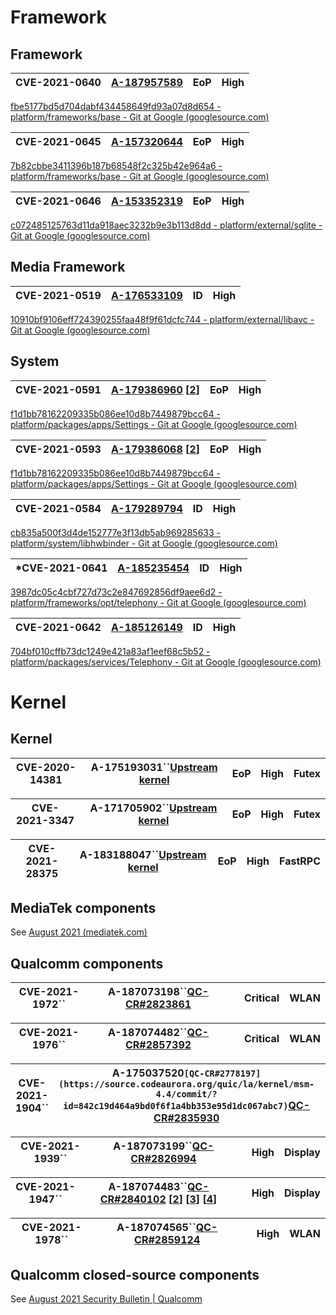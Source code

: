 # Framework

## Framework

| CVE-2021-0640 | [A-187957589](https://android.googlesource.com/platform/frameworks/base/+/fbe5177bd5d704dabf434458649fd93a07d8d654) | EoP | High |
| ------------- | ---------------------------------------------------------------------------------------------------------------- | --- | ---- |

[fbe5177bd5d704dabf434458649fd93a07d8d654 - platform/frameworks/base - Git at Google (googlesource.com)](https://android.googlesource.com/platform/frameworks/base/+/fbe5177bd5d704dabf434458649fd93a07d8d654)

| CVE-2021-0645 | [A-157320644](https://android.googlesource.com/platform/frameworks/base/+/7b82cbbe3411396b187b68548f2c325b42e964a6) | EoP | High |
| ------------- | ---------------------------------------------------------------------------------------------------------------- | --- | ---- |

[7b82cbbe3411396b187b68548f2c325b42e964a6 - platform/frameworks/base - Git at Google (googlesource.com)](https://android.googlesource.com/platform/frameworks/base/+/7b82cbbe3411396b187b68548f2c325b42e964a6)

| CVE-2021-0646 | [A-153352319](https://android.googlesource.com/platform/external/sqlite/+/c072485125763d11da918aec3232b9e3b113d8dd) | EoP | High |
| ------------- | ---------------------------------------------------------------------------------------------------------------- | --- | ---- |

[c072485125763d11da918aec3232b9e3b113d8dd - platform/external/sqlite - Git at Google (googlesource.com)](https://android.googlesource.com/platform/external/sqlite/+/c072485125763d11da918aec3232b9e3b113d8dd)

## Media Framework

| CVE-2021-0519 | [A-176533109](https://android.googlesource.com/platform/external/libavc/+/10910bf9106eff724390255faa48f9f61dcfc744) | ID | High |
| ------------- | ---------------------------------------------------------------------------------------------------------------- | -- | ---- |

[10910bf9106eff724390255faa48f9f61dcfc744 - platform/external/libavc - Git at Google (googlesource.com)](https://android.googlesource.com/platform/external/libavc/+/10910bf9106eff724390255faa48f9f61dcfc744)

## System

| CVE-2021-0591 | [A-179386960](https://android.googlesource.com/platform/packages/apps/Settings/+/f1d1bb78162209335b086ee10d8b7449879bcc64) [[2](https://android.googlesource.com/platform/packages/apps/Settings/+/cdf9a1509b0ef1450b2b9b8c349abdbc7902be95)] | EoP | High |
| ------------- | --------------------------------------------------------------------------------------------------------------------------------------------------------------------------------------------------------------------------------------- | --- | ---- |

[f1d1bb78162209335b086ee10d8b7449879bcc64 - platform/packages/apps/Settings - Git at Google (googlesource.com)](https://android.googlesource.com/platform/packages/apps/Settings/+/f1d1bb78162209335b086ee10d8b7449879bcc64)

| CVE-2021-0593 | [A-179386068](https://android.googlesource.com/platform/packages/apps/Settings/+/f1d1bb78162209335b086ee10d8b7449879bcc64) [[2](https://android.googlesource.com/platform/packages/apps/Settings/+/cdf9a1509b0ef1450b2b9b8c349abdbc7902be95)] | EoP | High |
| ------------- | --------------------------------------------------------------------------------------------------------------------------------------------------------------------------------------------------------------------------------------- | --- | ---- |

[f1d1bb78162209335b086ee10d8b7449879bcc64 - platform/packages/apps/Settings - Git at Google (googlesource.com)](https://android.googlesource.com/platform/packages/apps/Settings/+/f1d1bb78162209335b086ee10d8b7449879bcc64)

| CVE-2021-0584 | [A-179289794](https://android.googlesource.com/platform/system/libhwbinder/+/cb835a500f3d4de152777e3f13db5ab969285633) | ID | High |
| ------------- | ------------------------------------------------------------------------------------------------------------------- | -- | ---- |

[cb835a500f3d4de152777e3f13db5ab969285633 - platform/system/libhwbinder - Git at Google (googlesource.com)](https://android.googlesource.com/platform/system/libhwbinder/+/cb835a500f3d4de152777e3f13db5ab969285633)

| *CVE-2021-0641 | [A-185235454](https://android.googlesource.com/platform/frameworks/opt/telephony/+/3987dc05c4cbf727d73c2e847692856df9aee6d2) | ID | High |
| -------------- | ------------------------------------------------------------------------------------------------------------------------- | -- | ---- |

[3987dc05c4cbf727d73c2e847692856df9aee6d2 - platform/frameworks/opt/telephony - Git at Google (googlesource.com)](https://android.googlesource.com/platform/frameworks/opt/telephony/+/3987dc05c4cbf727d73c2e847692856df9aee6d2)

| CVE-2021-0642 | [A-185126149](https://android.googlesource.com/platform/packages/services/Telephony/+/704bf010cffb73dc1249e421a83af1eef68c5b52) | ID | High |
| ------------- | ---------------------------------------------------------------------------------------------------------------------------- | -- | ---- |

[704bf010cffb73dc1249e421a83af1eef68c5b52 - platform/packages/services/Telephony - Git at Google (googlesource.com)](https://android.googlesource.com/platform/packages/services/Telephony/+/704bf010cffb73dc1249e421a83af1eef68c5b52)

# Kernel

## Kernel


| CVE-2020-14381 | A-175193031``[Upstream kernel](https://android.googlesource.com/kernel/common/+/8019ad13ef7f64be44d4f892af9c840179009254) | EoP | High | Futex |
| -------------- | ----------------------------------------------------------------------------------------------------------------------------- | --- | ---- | ----- |


| CVE-2021-3347 | A-171705902``[Upstream kernel](https://android.googlesource.com/kernel/common/+/6e7bfa046de8) | EoP | High | Futex |
| ------------- | ------------------------------------------------------------------------------------------------- | --- | ---- | ----- |


| CVE-2021-28375 | A-183188047``[Upstream kernel](https://android.googlesource.com/kernel/common/+/20c40794eb85ea29852d7bc37c55713802a543d6) | EoP | High | FastRPC |
| -------------- | ----------------------------------------------------------------------------------------------------------------------------- | --- | ---- | ------- |

## MediaTek components

See [August 2021 (mediatek.com)](https://corp.mediatek.com/product-security-bulletin/August-2021)

## Qualcomm components


| CVE-2021-1972`` | A-187073198``[QC-CR#2823861](https://source.codeaurora.org/quic/la/platform/external/wpa_supplicant_8/commit/?id=4f82a47c76b923fd3fd1e780bea9f7fbfd77d150) |  | Critical | WLAN |
| ---------------------- | -------------------------------------------------------------------------------------------------------------------------------------------------------------- | - | -------- | ---- |


| CVE-2021-1976`` | A-187074482``[QC-CR#2857392](https://source.codeaurora.org/quic/la/platform/external/wpa_supplicant_8/commit/?id=a45c1c6d0ea54375c470a5a2d44bc479d0d72e2d) |  | Critical | WLAN |
| ---------------------- | -------------------------------------------------------------------------------------------------------------------------------------------------------------- | - | -------- | ---- |


| CVE-2021-1904`` | A-175037520``[QC-CR#2778197](https://source.codeaurora.org/quic/la/kernel/msm-4.4/commit/?id=842c19d464a9bd0f6f1a4bb353e95d1dc067abc7)``[QC-CR#2835930](https://source.codeaurora.org/quic/la/kernel/msm-4.14/commit/?id=dc1189fa07e91885a5261435ad1f2fa60abde398) |  | High | Kernel |
| ---------------------- | -------------------------------------------------------------------------------------------------------------------------------------------------------------------------------------------------------------------------------------------------------------------------- | - | ---- | ------ |


| CVE-2021-1939`` | A-187073199``[QC-CR#2826994](https://source.codeaurora.org/quic/la/kernel/msm-4.9/commit/?id=8f7797dcdc8457fb0fae528efd72bacf2090f380) |  | High | Display |
| ---------------------- | ------------------------------------------------------------------------------------------------------------------------------------------ | - | ---- | ------- |


| CVE-2021-1947`` | A-187074483``[QC-CR#2840102](https://source.codeaurora.org/quic/le/kernel/msm-4.19/commit/?id=cb82ed90520b6801e6b0ec6bac6821cd347e3de7) [[2](https://source.codeaurora.org/quic/le/kernel/msm-4.19/commit/?id=70c13b73f1ea7a30a730ced48a59d366898677bc)] [[3](https://source.codeaurora.org/quic/le/kernel/msm-4.19/commit/?id=a637a43b7995cf905f1d0d059b418ee57e60aa67)] [[4](https://source.codeaurora.org/quic/le/kernel/msm-4.19/commit/?id=851a03f61d90566e37408240b2f71ed34f8cc73a)] |  | High | Display |
| ---------------------- | ------------------------------------------------------------------------------------------------------------------------------------------------------------------------------------------------------------------------------------------------------------------------------------------------------------------------------------------------------------------------------------------------------------------------------------------------------------------------------------- | - | ---- | ------- |



| CVE-2021-1978`` | A-187074565``[QC-CR#2859124](https://source.codeaurora.org/quic/la/platform/external/wpa_supplicant_8/commit?id=ddffe981e88146adf777ce64c1c2dac2e1dad05e) |  | High | WLAN |
| ---------------------- | ------------------------------------------------------------------------------------------------------------------------------------------------------------- | - | ---- | ---- |


## Qualcomm closed-source components

See [August 2021 Security Bulletin | Qualcomm](https://www.qualcomm.com/company/product-security/bulletins/august-2021-bulletin)
